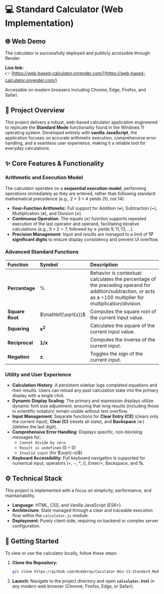 # 💻 Standard Calculator (Web Implementation)

## 🌐 Web Demo

The calculator is successfully deployed and publicly accessible through Render.

**Live link:**  
👉 [https://web-based-calculator.onrender.com/](https://web-based-calculator.onrender.com/)

Accessible on modern browsers including Chrome, Edge, Firefox, and Safari.

## 📌 Project Overview

This project delivers a robust, web-based calculator application engineered to replicate the **Standard Mode** functionality found in the Windows 11 operating system. Developed entirely with **vanilla JavaScript**, the application focuses on accurate arithmetic execution, comprehensive error handling, and a seamless user experience, making it a reliable tool for everyday calculations.

## ✨ Core Features & Functionality

### Arithmetic and Execution Model

The calculator operates on a **sequential execution model**, performing operations immediately as they are entered, rather than following standard mathematical precedence (e.g., $2 + 3 \times 4$ yields $20$, not $14$).

* **Four-Function Arithmetic**: Full support for Addition ($\mathbf{+}$), Subtraction ($\mathbf{-}$), Multiplication ($\mathbf{\times}$), and Division ($\mathbf{\div}$).
* **Continuous Operation**: The equals ($\mathbf{=}$) function supports repeated execution of the last operator and operand, facilitating iterative calculations (e.g., $5+2=7$, followed by $\mathbf{=}$ yields $9, 11, 13, \dots$).
* **Precision Management**: Input and results are managed to a limit of **17 significant digits** to ensure display consistency and prevent UI overflow.

### Advanced Standard Functions

| Function | Symbol | Description |
| :--- | :--- | :--- |
| **Percentage** | % | Behavior is contextual: calculates the percentage of the preceding operand for addition/subtraction, or acts as a $\div 100$ multiplier for multiplication/division. |
| **Square Root** | $\mathbf{\sqrt{x}}$ | Computes the square root of the current input value. |
| **Squaring** | $\mathbf{x^2}$ | Calculates the square of the current input value. |
| **Reciprocal** | $\mathbf{1/x}$ | Computes the inverse of the current input. |
| **Negation** | $\mathbf{\pm}$ | Toggles the sign of the current input. |

### Utility and User Experience

* **Calculation History**: A persistent sidebar logs completed equations and their results. Users can reload any past calculation state into the primary display with a single click.
* **Dynamic Display Scaling**: The primary and expression displays utilize dynamic font size adjustment, ensuring that long results (including those in scientific notation) remain visible without text overflow.
* **Input Management**: Separate functions for **Clear Entry (CE)** (clears only the current input), **Clear (C)** (resets all state), and **Backspace** ($\mathbf{\leftarrow}$) (deletes the last digit).
* **Comprehensive Error Handling**: Displays specific, non-blocking messages for:
    * `Cannot divide by zero`
    * `Result is undefined` ($0 \div 0$)
    * `Invalid input` (for $\sqrt{-n}$)
* **Keyboard Accessibility**: Full keyboard navigation is supported for numerical input, operators ($+$, $-$, $*$, $/$), $\text{Enter}/\text{=}$, $\text{Backspace}$, and $\mathbf{\%}$.

## ⚙️ Technical Stack

This project is implemented with a focus on simplicity, performance, and maintainability.

* **Language**: HTML, CSS, and Vanilla JavaScript (ES6+).
* **Architecture**: State managed through a clear and traceable execution flow within the `calculator.js` module.
* **Deployment**: Purely client-side, requiring no backend or complex server configuration.

## 🚀 Getting Started

To view or use the calculator locally, follow these steps:

1.  **Clone the Repository:**
    ```bash
    git clone https://github.com/Hidebray/Caculator-Win-11-Standard_Mode.git
    ```
2.  **Launch:** Navigate to the project directory and open **`calculator.html`** in any modern web browser (Chrome, Firefox, Edge, or Safari).
